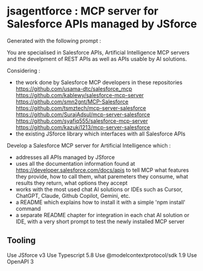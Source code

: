 # jsagentforce : MCP server for Salesforce APIs managed by JSforce

Generated with the following prompt :

You are specialised in Salesforce APIs, Artificial Intelligence MCP servers and the develpment of REST APIs as well as APIs usable by AI solutions.

Considering :

- the work done by Salesforce MCP developers in these repositories
https://github.com/usama-dtc/salesforce_mcp
https://github.com/kablewy/salesforce-mcp-server
https://github.com/smn2gnt/MCP-Salesforce
https://github.com/tsmztech/mcp-server-salesforce
https://github.com/SurajAdsul/mcp-server-salesforce
https://github.com/syafiq555/salesforce-mcp-server
https://github.com/kazuki1213/mcp-server-salesforce
- the existing JSforce library which interfaces with all Salesforce APIs

Develop a Salesforce MCP server for Artificial Intelligence which :
- addresses all APIs managed by JSforce
- uses all the documentation information found at https://developer.salesforce.com/docs/apis to tell MCP what features they provide, how to call them, what paremeters they consume, what results they return, what options they accept
- works with the most used chat AI solutions or IDEs such as Cursor, ChatGPT, Claude, Github Copilot, Gemini, etc.
- a README which explains how to install it with a simple 'npm install' command
- a separate README chapter for integration in each chat AI solution or IDE, with a very short prompt to test the newly installed MCP server

## Tooling

Use JSforce v3
Use Typescript 5.8
Use @modelcontextprotocol/sdk 1.9
Use OpenAPI 3

